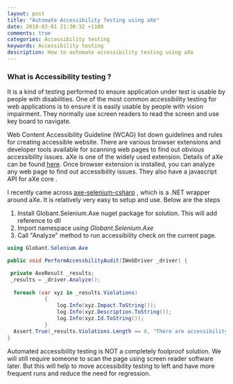```yaml
---
layout: post
title: "Automate Accessibility Testing using aXe"
date: 2018-03-01 21:30:32 +1100
comments: true
categories: Accessibility testing
keywords: Accessibility testing
description: How to automate accessibility testing using aXe
---
```


### What is Accessibility testing ?

It is a kind of testing performed to ensure application under test is usable by people with disabilities. One of the most common accessibility testing for web applications is to ensure it is easily usable by people with vision impairment. They normally use screen readers to read the screen and use key board to navigate. 

Web Content Accessibility Guideline (WCAG) list down guidelines and rules for creating accessible website. There are various browser extensions and developer tools available for scanning web pages to find out obvious accessibility issues. aXe is one of the widely used extension. Details of aXe can be found [here](https://www.deque.com/products/axe/).  Once browser extension is installed, you can analyze any web page to find out accessibility issues. They also have a javascript API for aXe core .

I recently came across [axe-selenium-csharp](https://github.com/javnov/axe-selenium-csharp) , which is a .NET wrapper around aXe. It is relatively very easy to setup and use.  Below are the steps 

1. Install Globant.Selenium.Axe nuget package for solution. This will add reference to dll 
2. Import namespace *using Globant.Selenium.Axe*
3. Call "Analyze" method to run accessibility check on the current page.

``` csharp
using Globant.Selenium.Axe

public void PerformAccessbilityAudit(IWebDriver _driver) {

 private AxeResult _results;
 _results = _driver.Analyze();
 
  foreach (var xyz in _results.Violations)
            {
                log.Info(xyz.Impact.ToString());
                log.Info(xyz.Description.ToString());
                log.Info(xyz.Id.ToString());
            }
  Assert.True(_results.Violations.Length == 0, "There are accessibility violations. Please check log file");
}

```



Automated accessibility testing is NOT a completely foolproof solution. We will still require someone to scan the page using screen reader software later. But this will help to move accessibility testing to left and have more frequent runs and reduce the need for regression.